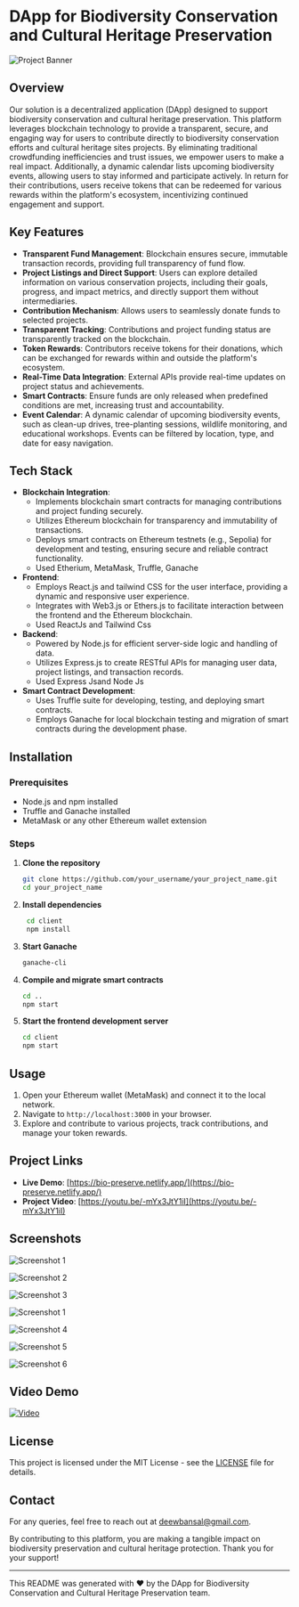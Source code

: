 # DApp for Biodiversity Conservation and Cultural Heritage Preservation

![Project Banner](https://res.cloudinary.com/debw7vpqa/image/upload/v1716709875/sswjeww63jn5orfftoam.png)

## Overview
Our solution is a decentralized application (DApp) designed to support biodiversity conservation and cultural heritage preservation. This platform leverages blockchain technology to provide a transparent, secure, and engaging way for users to contribute directly to biodiversity conservation efforts and cultural heritage sites projects. By eliminating traditional crowdfunding inefficiencies and trust issues, we empower users to make a real impact. Additionally, a dynamic calendar lists upcoming biodiversity events, allowing users to stay informed and participate actively. In return for their contributions, users receive tokens that can be redeemed for various rewards within the platform's ecosystem, incentivizing continued engagement and support.

## Key Features
- **Transparent Fund Management**: Blockchain ensures secure, immutable transaction records, providing full transparency of fund flow.
- **Project Listings and Direct Support**: Users can explore detailed information on various conservation projects, including their goals, progress, and impact metrics, and directly support them without intermediaries.
- **Contribution Mechanism**: Allows users to seamlessly donate funds to selected projects.
- **Transparent Tracking**: Contributions and project funding status are transparently tracked on the blockchain.
- **Token Rewards**: Contributors receive tokens for their donations, which can be exchanged for rewards within and outside the platform's ecosystem.
- **Real-Time Data Integration**: External APIs provide real-time updates on project status and achievements.
- **Smart Contracts**: Ensure funds are only released when predefined conditions are met, increasing trust and accountability.
- **Event Calendar**: A dynamic calendar of upcoming biodiversity events, such as clean-up drives, tree-planting sessions, wildlife monitoring, and educational workshops. Events can be filtered by location, type, and date for easy navigation.

## Tech Stack
- **Blockchain Integration**:
  - Implements blockchain smart contracts for managing contributions and project funding securely.
  - Utilizes Ethereum blockchain for transparency and immutability of transactions.
  - Deploys smart contracts on Ethereum testnets (e.g., Sepolia) for development and testing, ensuring secure and reliable contract functionality.
  - Used Etherium, MetaMask, Truffle, Ganache 
- **Frontend**:
  - Employs React.js and tailwind CSS for the user interface, providing a dynamic and responsive user experience.
  - Integrates with Web3.js or Ethers.js to facilitate interaction between the frontend and the Ethereum blockchain.
  - Used ReactJs and Tailwind Css
- **Backend**:
  - Powered by Node.js for efficient server-side logic and handling of data.
  - Utilizes Express.js to create RESTful APIs for managing user data, project listings, and transaction records.
  - Used Express Jsand Node Js
- **Smart Contract Development**:
  - Uses Truffle suite for developing, testing, and deploying smart contracts.
  - Employs Ganache for local blockchain testing and migration of smart contracts during the development phase.

## Installation

### Prerequisites
- Node.js and npm installed
- Truffle and Ganache installed
- MetaMask or any other Ethereum wallet extension

### Steps

1. **Clone the repository**
   ```sh
   git clone https://github.com/your_username/your_project_name.git
   cd your_project_name
2. **Install dependencies** 
   ```sh npm install
    cd client
    npm install
3. **Start Ganache**
    ```sh
    ganache-cli
4. **Compile and migrate smart contracts**
    ```sh
    cd ..
    npm start
5. **Start the frontend development server**
    ```sh
    cd client
    npm start

## Usage

1. Open your Ethereum wallet (MetaMask) and connect it to the local network.
2. Navigate to `http://localhost:3000` in your browser.
3. Explore and contribute to various projects, track contributions, and manage your token rewards.

## Project Links

- **Live Demo**: [https://bio-preserve.netlify.app/](https://bio-preserve.netlify.app/)
- **Project Video**: [https://youtu.be/-mYx3JtY1iI](https://youtu.be/-mYx3JtY1iI)

## Screenshots

![Screenshot 1](https://res.cloudinary.com/debw7vpqa/image/upload/v1716710638/abc/dgrdlxjr2ot599jf2kop.jpg)

![Screenshot 2](https://res.cloudinary.com/debw7vpqa/image/upload/v1716710156/cpv0qieqospwbjceoorz.jpg)

![Screenshot 3](https://res.cloudinary.com/debw7vpqa/image/upload/v1716710209/mcls6g2pydfluq7tf9dv.jpg)

![Screenshot 1](https://res.cloudinary.com/debw7vpqa/image/upload/v1716712457/rrchhzhevrbhek873izs.jpg)

![Screenshot 4](https://res.cloudinary.com/debw7vpqa/image/upload/v1716710266/lc5ddnszhdnojhhrki8n.jpg)

![Screenshot 5](https://res.cloudinary.com/debw7vpqa/image/upload/v1716710823/nf9jhsx30ydyb6kvm3x4.jpg)

![Screenshot 6](https://res.cloudinary.com/debw7vpqa/image/upload/v1716710990/w2oyrsd44wwlcfuuk9fm.jpg)

## Video Demo

[![Video](https://img.youtube.com/vi/-mYx3JtY1iI/0.jpg)](https://youtu.be/-mYx3JtY1iI)

## License

This project is licensed under the MIT License - see the [LICENSE](LICENSE) file for details.

## Contact

For any queries, feel free to reach out at [deewbansal@gmail.com](mailto:deewbansal@gmail.com).

By contributing to this platform, you are making a tangible impact on biodiversity preservation and cultural heritage protection. Thank you for your support!

---

This README was generated with ❤️ by the DApp for Biodiversity Conservation and Cultural Heritage Preservation team.





   
